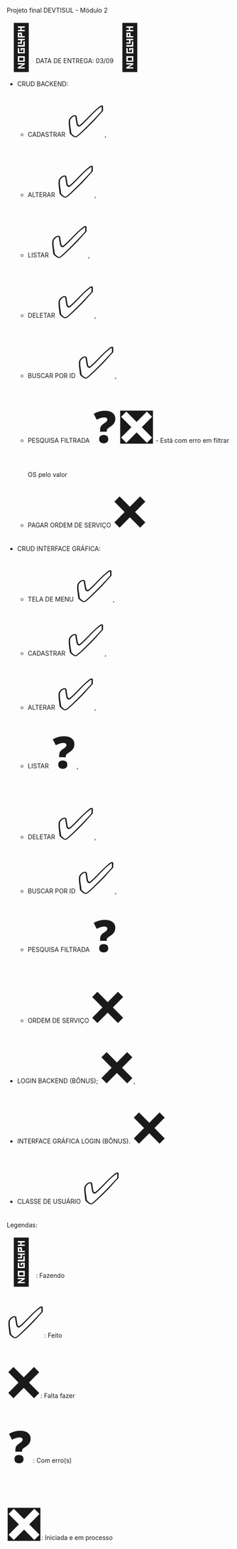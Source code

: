 Projeto final DEVTISUL - Módulo 2 

 <span style='font-size:100px;'>&#128198;</span>DATA DE ENTREGA: 03/09 <span style='font-size:100px;'>&#128198;</span>
 
- CRUD BACKEND:
  - CADASTRAR <span style='font-size:100px;'>&#9989;</span>,
  - ALTERAR <span style='font-size:100px;'>&#9989;</span>,
  - LISTAR <span style='font-size:100px;'>&#9989;</span>,
  - DELETAR <span style='font-size:100px;'>&#9989;</span>,
  - BUSCAR POR ID <span style='font-size:100px;'>&#9989;</span>,
  - PESQUISA FILTRADA <span style='font-size:100px;'>&#10067;</span> <span style='font-size:100px;'>&#10062;</span> - Está com erro em filtrar OS pelo valor
  
  - PAGAR ORDEM DE SERVIÇO <span style='font-size:100px;'>&#10060;</span>
 
- CRUD INTERFACE GRÁFICA:
  - TELA DE MENU <span style='font-size:100px;'>&#9989;</span>,
  - CADASTRAR <span style='font-size:100px;'>&#9989;</span>,
  - ALTERAR <span style='font-size:100px;'>&#9989;</span>,
  - LISTAR <span style='font-size:100px;'>&#10067;</span>,
  - DELETAR <span style='font-size:100px;'>&#9989;</span>,
  - BUSCAR POR ID <span style='font-size:100px;'>&#9989;</span>,
  - PESQUISA FILTRADA <span style='font-size:100px;'>&#10067;</span>
  - ORDEM DE SERVIÇO <span style='font-size:100px;'>&#10060;</span>

- LOGIN BACKEND (BÔNUS); <span style='font-size:100px;'>&#10060;</span>,
- INTERFACE GRÁFICA LOGIN (BÔNUS). <span style='font-size:100px;'>&#10060;</span>
 
- CLASSE DE USUÁRIO  <span style='font-size:100px;'>&#9989;</span>
 

 Legendas: <p>

<span style='font-size:100px;'>&#128204;</span>: Fazendo <p>
<span style='font-size:100px;'>&#9989;</span>: Feito <p>
<span style='font-size:100px;'>&#10060;</span>: Falta fazer <p>
<span style='font-size:100px;'>&#10067;</span>: Com erro(s) <p>
<span style='font-size:100px;'>&#10062;</span>: Iniciada e em processo <p>
